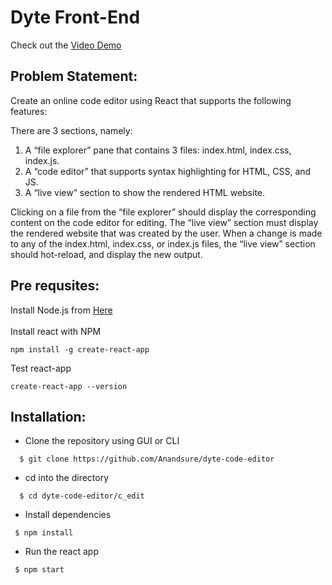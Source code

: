 # Dyte Front-End

Check out the [Video Demo](https://vimeo.com/576202999)<br>

## Problem Statement: 
Create an online code editor using React that supports the following features:

There are 3 sections, namely:
1. A “file explorer” pane that contains 3 files: index.html, index.css, index.js.
2. A “code editor” that supports syntax highlighting for HTML, CSS, and JS.
3. A “live view” section to show the rendered HTML website.

Clicking on a file from the “file explorer” should display the corresponding content on the code editor for editing.
The “live view” section must display the rendered website that was created by the user. When a change is made to any of the index.html, index.css, or index.js files, the “live view” section should hot-reload, and display the new output.

## Pre requsites:
Install Node.js from [Here](https://nodejs.org/en/download/)<BR><br>
Install react with NPM
```
npm install -g create-react-app
```
Test react-app
```
create-react-app --version
```


## Installation:
- Clone the repository using GUI or CLI
```
  $ git clone https://github.com/Anandsure/dyte-code-editor
```
- cd into the directory
```
  $ cd dyte-code-editor/c_edit
```
- Install dependencies
 ```
  $ npm install
 ```
- Run the react app
 ```
  $ npm start
 ```


